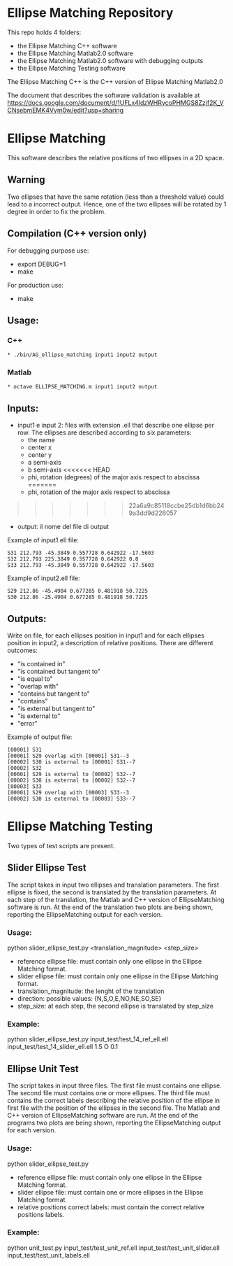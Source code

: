 # Ellipse Matching Repository
This repo holds 4 folders:
  * the Ellipse Matching C++ software
  * the Ellipse Matching Matlab2.0 software
  * the Ellipse Matching Matlab2.0 software with debugging outputs
  * the Ellipse Matching Testing software

The Ellipse Matching C++ is the C++ version of Ellipse Matching Matlab2.0

The document that describes the software validation is available at https://docs.google.com/document/d/1UFLx4ldzWHRycoPHMGS8Zzjf2K_VCNsebmEMK4Vym0w/edit?usp=sharing

# Ellipse Matching

This software describes the relative positions of two ellipses in a 2D space.

## Warning
Two ellipses that have the same rotation (less than a threshold value) could lead to a incorrect output. Hence, one of the two ellipses will be rotated by 1 degree in order to fix the problem.  

## Compilation (C++ version only)

For debugging purpose use:
   * export DEBUG=1
   * make

For production use:
   * make

## Usage:
### C++
    * ./bin/AG_ellipse_matching input1 input2 output
### Matlab
    * octave ELLIPSE_MATCHING.m input1 input2 output


## Inputs:

* input1 e input 2: files with extension .ell that describe one ellipse per row. The ellipses are described according to six parameters:
  * the name
  * center x
  * center y
  * a semi-axis
  * b semi-axis
<<<<<<< HEAD
  * phi, rotation (degrees) of the major axis respect to abscissa
=======
  * phi, rotation of the major axis respect to abscissa
>>>>>>> 22a6a9c85118ccbe25db1d6bb249a3dd9d226057
* output: il nome del file di output

Example of input1.ell file:

    S31 212.793 -45.3849 0.557728 0.642922 -17.5603
    S32 212.793 225.3849 0.557728 0.642922 0.0
    S33 212.793 -45.3849 0.557728 0.642922 -17.5603

Example of input2.ell file:

    S29 212.86 -45.4904 0.677285 0.481918 50.7225
    S30 212.86 -25.4904 0.677285 0.481918 50.7225



## Outputs:

Write on file, for each ellipses position in input1 and for each ellipses position in input2, a description of relative positions. There are different outcomes:
* "is contained in"
* "is contained but tangent to"
* "is equal to"
* "overlap with"
* "contains but tangent to"
* "contains"
* "is external but tangent to"
* "is external to"
* "error"

Example of output file:

    [00001] S31
    [00001] S29 overlap with [00001] S31--3
    [00002] S30 is external to [00001] S31--7
    [00002] S32
    [00001] S29 is external to [00002] S32--7
    [00002] S30 is external to [00002] S32--7
    [00003] S33
    [00001] S29 overlap with [00003] S33--3
    [00002] S30 is external to [00003] S33--7





# Ellipse Matching Testing

Two types of test scripts are present.

## Slider Ellipse Test
The script takes in input two ellipses and translation parameters. The first ellipse is fixed, the second is translated by the translation parameters. At each step of the translation, the Matlab and C++ version of EllipseMatching software is run. At the end of the translation two plots are being shown, reporting the EllipseMatching output for each version.

### Usage:
python slider_ellipse_test.py <reference ellipse file> <slider ellipse file> <translation_magnitude> <direction> <step_size>

* reference ellipse file: must contain only one ellipse in the Ellipse Matching format.
* slider ellipse file: must contain only one ellipse in the Ellipse Matching format.
* translation_magnitude: the lenght of the translation
* direction: possible values: {N,S,O,E,NO,NE,SO,SE}
* step_size: at each step, the second ellipse is translated by step_size

### Example:
python slider_ellipse_test.py input_test/test_14_ref_ell.ell input_test/test_14_slider_ell.ell 1.5 O 0.1

## Ellipse Unit Test
The script takes in input three files. The first file must contains one ellipse. The second file must contains one or more ellipses. The third file must contains the correct labels describing the relative position of the ellipse in first file with the position of the ellipses in the second file. The Matlab and C++ version of EllipseMatching software are run. At the end of the programs two plots are being shown, reporting the EllipseMatching output for each version.

### Usage:
python slider_ellipse_test.py <reference ellipse file> <unit test ellipses> <unit test ellipses labels>

* reference ellipse file: must contain only one ellipse in the Ellipse Matching format.
* slider ellipse file: must contain one or more ellipses in the Ellipse Matching format.
* relative positions correct labels: must contain the correct relative positions labels.

### Example:
python unit_test.py input_test/test_unit_ref.ell input_test/test_unit_slider.ell input_test/test_unit_labels.ell

